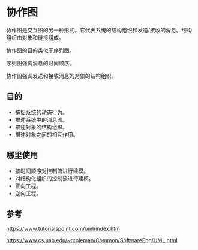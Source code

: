 # 协作图

协作图是交互图的另一种形式。它代表系统的结构组织和发送/接收的消息。结构组织由对象和链接组成。

协作图的目的类似于序列图。

序列图强调消息的时间顺序。

协作图强调发送和接收消息的对象的结构组织。



## 目的

- 捕捉系统的动态行为。
- 描述系统中的消息流。
- 描述对象的结构组织。
- 描述对象之间的相互作用。



## 哪里使用

- 按时间顺序对控制流进行建模。
- 对结构化组织的控制流进行建模。
- 正向工程。
- 逆向工程。



## 参考

https://www.tutorialspoint.com/uml/index.htm

https://www.cs.uah.edu/~rcoleman/Common/SoftwareEng/UML.html